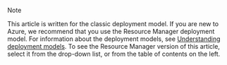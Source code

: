 > [!NOTE]
> This article is written for the classic deployment model. If you are new to Azure, we recommend that you use the Resource Manager deployment model. For information about the deployment models, see [Understanding deployment models](../articles/resource-manager-deployment-model.md). To see the Resource Manager version of this article, select it from the drop-down list, or from the table of contents on the left.
>
>